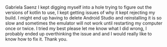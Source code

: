 Gabriela Saenz
I kept digging myself into a hole trying to figure out the versions of kotlin to use, I kept getting 
issues of why it kept rejecting my build. I might end up having to delete Android Studio and reinstalling 
it is so slow and sometimes the emulator will not work until restarting my computer once or twice.
I tried my best please let me know what I did wrong, I probably ended up overthinking the issue and
and I would really like to know how to fix it. Thank you.
